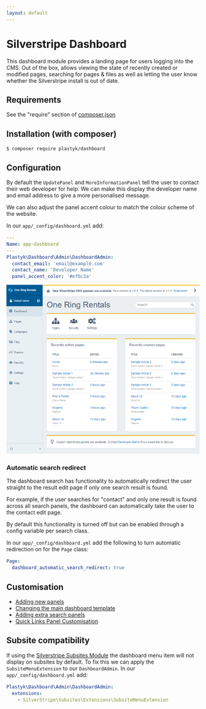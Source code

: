```yaml
---
layout: default
---
```


# Silverstripe Dashboard

This dashboard module provides a landing page for users logging into the CMS. Out of the box, allows viewing the state of recently created or modified pages, searching for pages & files as well as letting the user know whether the Silverstripe install is out of date.

## Requirements

See the "require" section of [composer.json](https://github.com/plastyk/silverstripe-dashboard/blob/master/composer.json)

## Installation (with composer)

    $ composer require plastyk/dashboard

## Configuration

By default the `UpdatePanel` and `MoreInformationPanel` tell the user to contact their web developer for help. We can make this display the developer name and email address to give a more personalised message.

We can also adjust the panel accent colour to match the colour scheme of the website.

In our `app/_config/dashboard.yml` add:

```yml
---
Name: app-dashboard
---
Plastyk\Dashboard\Admin\DashboardAdmin:
  contact_email: 'email@example.com'
  contact_name: 'Developer Name'
  panel_accent_color: '#efbc2a'
```
![Dashboard module customisation screenshot](images/dashboard-module-screenshot-yellow.png)

### Automatic search redirect

The dashboard search has functionality to automatically redirect the user straight to the result edit page if only one search result is found.

For example, if the user searches for "contact" and only one result is found across all search panels, the dashboard can automatically take the user to the contact edit page.

By default this functionality is turned off but can be enabled through a config variable per search class.

In our `app/_config/dashboard.yml` add the following to turn automatic redirection on for the `Page` class:

```yml
Page:
  dashboard_automatic_search_redirect: true
```

## Customisation
* [Adding new panels](https://plastyk.github.io/silverstripe-dashboard/en/customisation-new-panels)
* [Changing the main dashboard template](https://plastyk.github.io/silverstripe-dashboard/en/customisation-main-template)
* [Adding extra search panels](https://plastyk.github.io/silverstripe-dashboard/en/customisation-extra-search-panels)
* [Quick Links Panel Customisation](https://plastyk.github.io/silverstripe-dashboard/en/customisation-quicklinks)

## Subsite compatibility

If using the [Silverstripe Subsites Module](https://github.com/silverstripe/silverstripe-subsites/) the dashboard menu item will not display on subsites by default. To fix this we can apply the `SubsiteMenuExtension` to our `DashboardAdmin`. In our `app/_config/dashboard.yml` add:

```yml
Plastyk\Dashboard\Admin\DashboardAdmin:
  extensions:
    - SilverStripe\Subsites\Extensions\SubsiteMenuExtension
```
